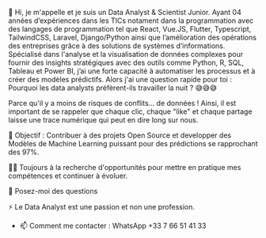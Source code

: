 👋 Hi, je m'appelle et je suis un Data Analyst & Scientist Junior.
Ayant 04 années d’expériences dans les TICs notament dans la programmation avec des langages de programmation tel que React, Vue.JS, Flutter, Typescript, TailwindCSS, Laravel, Django/Python ainsi que l’amélioration des opérations des entreprises grâce à des solutions de systèmes d’informations. Spécialisé dans l'analyse et la visualisation de données complexes pour fournir des insights stratégiques avec des outils comme Python, R, SQL, Tableau et Power BI, j’ai une forte capacité à automatiser les processus et à créer des modèles prédictifs.
Alors j'ai une question rapide pour toi : Pourquoi les data analysts préfèrent-ils travailler la nuit ? 😅😅😅

Parce qu'il y a moins de risques de conflits... de données ! 
Ainsi, il est important de se rappeler que chaque clic, chaque "like" et chaque partage laisse une trace numérique qui peut en dire long sur nous.

🤝 Objectif : Contribuer à des projets Open Source et developper des Modèles de Machine Learning puissant pour des prédictions se rapprochant des 97%.

👨‍💻 Toujours à la recherche d'opportunités pour mettre en pratique mes compétences et continuer à évoluer.

💬 Posez-moi des questions

⚡ Le Data Analyst est une passion et non une profession.
- 📫 Comment me contacter : WhatsApp +33 7 66 51 41 33

<!---
Sontsa1998/Sontsa1998 is a ✨ special ✨ repository because its `README.md` (this file) appears on your GitHub profile.
You can click the Preview link to take a look at your changes.
--->
